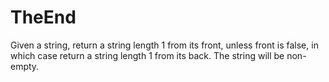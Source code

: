 # TheEnd

Given a string, return a string length 1 from its front, unless front is false,
in which case return a string length 1 from its back.
The string will be non-empty.
